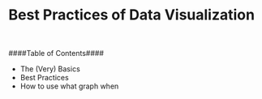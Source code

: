 # Best Practices of Data Visualization
<br>

####Table of Contents####
* The (Very) Basics
* Best Practices
* How to use what graph when


